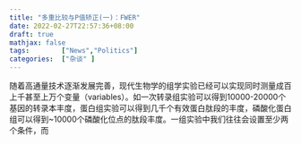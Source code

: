 ```yaml
---
title: "多重比较与P值矫正(一)：FWER"
date: 2022-02-27T22:57:36+08:00
draft: true
mathjax: false
tags:        ["News","Politics"]
categories:  ["杂谈" ]
---
```


随着高通量技术逐渐发展完善，现代生物学的组学实验已经可以实现同时测量成百上千甚至上万个变量（variables）。如一次转录组实验可以得到10000-20000个基因的转录本丰度，蛋白组实验可以得到几千个有效蛋白肽段的丰度，磷酸化蛋白组可以得到~10000个磷酸化位点的肽段丰度。一组实验中我们往往会设置至少两个条件，而